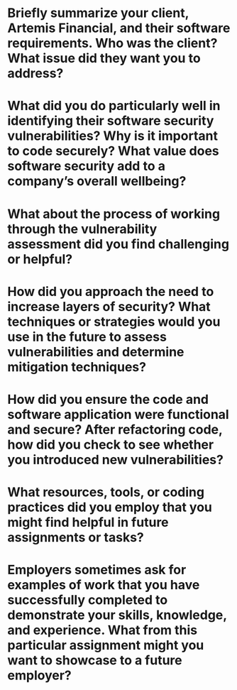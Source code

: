 # Briefly summarize your client, Artemis Financial, and their software requirements. Who was the client? What issue did they want you to address?

# What did you do particularly well in identifying their software security vulnerabilities? Why is it important to code securely? What value does software security add to a company’s overall wellbeing?

# What about the process of working through the vulnerability assessment did you find challenging or helpful?

# How did you approach the need to increase layers of security? What techniques or strategies would you use in the future to assess vulnerabilities and determine mitigation techniques?

# How did you ensure the code and software application were functional and secure? After refactoring code, how did you check to see whether you introduced new vulnerabilities?

# What resources, tools, or coding practices did you employ that you might find helpful in future assignments or tasks?

# Employers sometimes ask for examples of work that you have successfully completed to demonstrate your skills, knowledge, and experience. What from this particular assignment might you want to showcase to a future employer?
